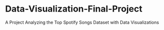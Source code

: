 # Data-Visualization-Final-Project
A Project Analyzing the Top Spotify Songs Dataset with Data Visualizations
